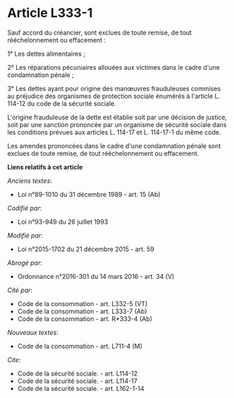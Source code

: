 # Article L333-1

Sauf accord du créancier, sont exclues de toute remise, de tout rééchelonnement ou effacement : 

1° Les dettes alimentaires ; 

2° Les réparations pécuniaires allouées aux victimes dans le cadre d'une condamnation pénale ; 

3° Les dettes ayant pour origine des manœuvres frauduleuses commises au préjudice des organismes de protection sociale
énumérés à l'article L. 114-12 du code de la sécurité sociale. 

L'origine frauduleuse de la dette est établie soit par une décision de justice, soit par une sanction prononcée par un
organisme de sécurité sociale dans les conditions prévues aux articles L. 114-17 et L. 114-17-1 du même code. 

Les amendes prononcées dans le cadre d'une condamnation pénale sont exclues de toute remise, de tout rééchelonnement ou
effacement.

**Liens relatifs à cet article**

_Anciens textes_:

  - Loi n°89-1010 du 31 décembre 1989 - art. 15 (Ab)

_Codifié par_:

  - Loi n°93-949 du 26 juillet 1993

_Modifié par_:

  - Loi n°2015-1702 du 21 décembre 2015 - art. 59

_Abrogé par_:

  - Ordonnance n°2016-301 du 14 mars 2016 - art. 34 (V)

_Cité par_:

  - Code de la consommation - art. L332-5 (VT)
  - Code de la consommation - art. L333-7 (Ab)
  - Code de la consommation - art. R*333-4 (Ab)

_Nouveaux textes_:

  - Code de la consommation - art. L711-4 (M)

_Cite_:

  - Code de la sécurité sociale. - art. L114-12
  - Code de la sécurité sociale. - art. L114-17
  - Code de la sécurité sociale. - art. L162-1-14
